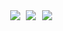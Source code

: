 <div style="position: relative; width: 100%;">
    <div style="position: absolute; top: 0; left: 0; width: 50%; height: 100%">
    <div style="display: block; width: 100%; height: 50%;" align=right>
        <img
            src="https://github-readme-stats.vercel.app/api?username=marlstar&show_icons=true&theme=tokyonight&bg_color=30,000000,434343"
            style="margin-right:5px"
        />
        <img
            src="https://github-profile-trophy.vercel.app/?username=marlstar&theme=onedark&title=MultiLanguage,Commits,Experience,Repositories&row=1&column=4"
            style="margin-right:5px"
        />
    </div>
    </div>
    <div style="position: absolute; top: 0; right: 0; width: 50%; height: 100%;">
        <img
            src="https://github-readme-stats.vercel.app/api/top-langs/?username=marlstar&show_icons=true&theme=tokyonight&bg_color=30,000000,434343"
            style="margin-left:5px"
            align=left
        />
    </div>
</div>
